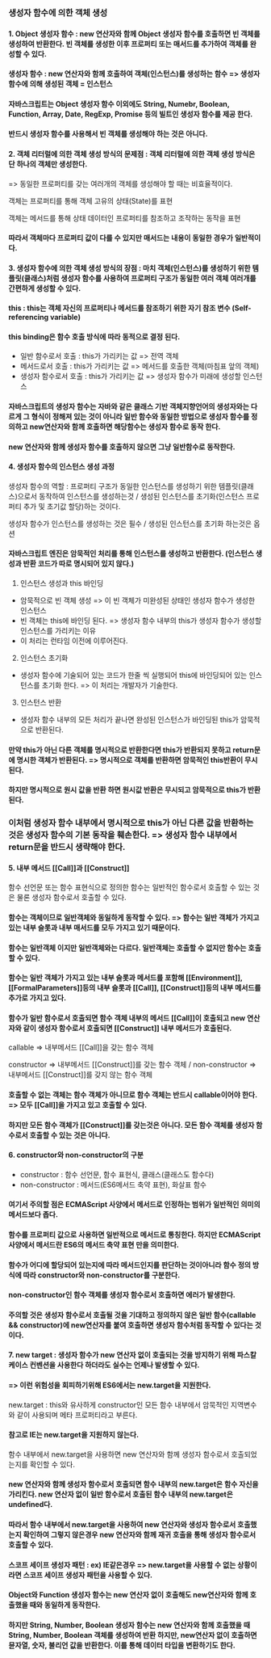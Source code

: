 ### 생성자 함수에 의한 객체 생성

#### 1. Object 생성자 함수 : new 연산자와 함께 Object 생성자 함수를 호출하면 빈 객체를 생성하여 반환한다. 빈 객체를 생성한 이후 프로퍼티 또는 매서드를 추가하여 객체를 완성할 수 있다.

#### 생성자 함수 : new 연산자와 함께 호출하여 객체(인스턴스)를 생성하는 함수 => 생성자 함수에 의해 생성된 객체 = 인스턴스

#### 자바스크립트는 Object 생성자 함수 이외에도 String, Numebr, Boolean, Function, Array, Date, RegExp, Promise 등의 빌트인 생성자 함수를 제공 한다.

#### 반드시 생성자 함수를 사용해서 빈 객체를 생성해야 하는 것은 아니다.

#### 2. 객체 리터럴에 의한 객체 생성 방식의 문제점 : 객체 리터럴에 의한 객체 생성 방식은 단 하나의 객체만 생성한다.

=> 동일한 프로퍼티를 갖는 여러개의 객체를 생성해야 할 때는 비효율적이다.

객체는 프로퍼티를 통해 객체 고유의 상태(State)를 표현

객체는 메서드를 통해 상태 데이터인 프로퍼티를 참조하고 조작하는 동작을 표현

#### 따라서 객체마다 프로퍼티 값이 다를 수 있지만 매서드는 내용이 동일한 경우가 일반적이다.

#### 3. 생성자 함수에 의한 객체 생성 방식의 장점 : 마치 객체(인스턴스)를 생성하기 위한 템플릿(클래스)처럼 생성자 함수를 사용하여 프로퍼티 구조가 동일한 여러 객체 여러개를 간편하게 생성할 수 있다.

#### this : this는 객체 자신의 프로퍼티나 메서드를 참조하기 위한 자기 참조 변수 (Self-referencing variable)

#### this binding은 함수 호출 방식에 따라 동적으로 결정 된다.

- 일반 함수로서 호출 : this가 가리키는 값 => 전역 객체
- 메서드로서 호출 : this가 가리키는 값 => 메서드를 호출한 객체(마침표 앞의 객체)
- 생성자 함수로서 호출 : this가 가리키는 값 => 생성자 함수가 미래에 생성할 인스턴스

#### 자바스크립트의 생성자 함수는 자바와 같은 클래스 기반 객체지향언어의 생성자와는 다르게 그 형식이 정해져 있는 것이 아니라 일반 함수와 동일한 방법으로 생성자 함수를 정의하고 new연산자와 함께 호출하면 해당함수는 생성자 함수로 동작 한다.

#### new 연산자와 함께 생성자 함수를 호출하지 않으면 그냥 일반함수로 동작한다.

#### 4. 생성자 함수의 인스턴스 생성 과정

생성자 함수의 역할 : 프로퍼티 구조가 동일한 인스턴스를 생성하기 위한 템플릿(클래스)으로서 동작하여 인스턴스를 생성하는것 / 생성된 인스턴스를 초기화(인스턴스 프로퍼티 추가 및 초기값 할당)하는 것이다.

생성자 함수가 인스턴스를 생성하는 것은 필수 / 생성된 인스턴스를 초기화 하는것은 옵션

#### 자바스크립트 엔진은 암묵적인 처리를 통해 인스턴스를 생성하고 반환한다. (인스턴스 생성과 반환 코드가 따로 명시되어 있지 않다.)

1. 인스턴스 생성과 this 바인딩

- 암묵적으로 빈 객체 생성 => 이 빈 객체가 미완성된 상태인 생성자 함수가 생성한 인스턴스
- 빈 객체는 this에 바인딩 된다. => 생성자 함수 내부의 this가 생성자 함수가 생성할 인스턴스를 가리키는 이유
- 이 처리는 런타임 이전에 이루어진다.

2. 인스턴스 초기화

- 생성자 함수에 기술되어 있는 코드가 한줄 씩 실행되어 this에 바인딩되어 있는 인스턴스를 초기화 한다. => 이 처리는 개발자가 기술한다.

3. 인스턴스 반환

- 생성자 함수 내부의 모든 처리가 끝나면 완성된 인스턴스가 바인딩된 this가 암묵적으로 반환된다.

#### 만약 this가 아닌 다른 객체를 명시적으로 반환한다면 this가 반환되지 못하고 return문에 명시한 객체가 반환된다. => 명시적으로 객체를 반환하면 암묵적인 this반환이 무시된다.

#### 하지만 명시적으로 원시 값을 반환 하면 원시값 반환은 무시되고 암묵적으로 this가 반환된다.

### 이처럼 생성자 함수 내부에서 명시적으로 this가 아닌 다른 값을 반환하는 것은 생성자 함수의 기본 동작을 훼손한다. => 생성자 함수 내부에서 return문을 반드시 생략해야 한다.

#### 5. 내부 메서드 [[Call]]과 [[Construct]]

함수 선언문 또는 함수 표현식으로 정의한 함수는 일반적인 함수로서 호출할 수 있는 것은 물론 생성자 함수로서 호출할 수 있다.

#### 함수는 객체이므로 일반객체와 동일하게 동작할 수 있다. => 함수는 일반 객체가 가지고 있는 내부 슬롯과 내부 매서드를 모두 가지고 있기 때문이다.

#### 함수는 일반객체 이지만 일반객체와는 다르다. 일반객체는 호출할 수 없지만 함수는 호출할 수 있다.

#### 함수는 일반 객체가 가지고 있는 내부 슬롯과 메서드를 포함해 [[Environment]], [[FormalParameters]]등의 내부 슬롯과 [[Call]], [[Construct]]등의 내부 메서드를 추가로 가지고 있다.

#### 함수가 일반 함수로서 호출되면 함수 객체 내부의 메서드 [[Call]]이 호출되고 new 연산자와 같이 생성자 함수로서 호출되면 [[Construct]] 내부 메서드가 호출된다.

callable => 내부메서드 [[Call]]을 갖는 함수 객체

constructor => 내부메서드 [[Construct]]를 갖는 함수 객체 / non-constructor => 내부메서드 [[Construct]]를 갖지 않는 함수 객체

#### 호출할 수 없는 객체는 함수 객체가 아니므로 함수 객체는 반드시 callable이어야 한다. => 모두 [[Call]]을 가지고 있고 호출할 수 있다.
#### 하지만 모든 함수 객체가 [[Construct]]를 갖는것은 아니다. 모든 함수 객체를 생성자 함수로서 호출할 수 있는 것은 아니다.

#### 6. constructor와 non-constructor의 구분

- constructor : 함수 선언문, 함수 표현식, 클래스(클래스도 함수다)
- non-constructor : 메서드(ES6메서드 축약 표현), 화살표 함수

#### 여기서 주의할 점은 ECMAScript 사양에서 메서드로 인정하는 범위가 일반적인 의미의 메서드보다 좁다.

#### 함수를 프로퍼티 값으로 사용하면 일반적으로 메서드로 통칭한다. 하지만 ECMAScript 사양에서 메서드란 ES6의 메서드 축약 표현 만을 의미한다.

#### 함수가 어디에 할당되어 있는지에 따라 메서드인지를 판단하는 것이아니라 함수 정의 방식에 따라 constructor와 non-constructor를 구분한다.

#### non-constructor인 함수 객체를 생성자 함수로서 호출하면 에러가 발생한다.

#### 주의할 것은 생성자 함수로서 호출될 것을 기대하고 정의하지 않은 일반 함수(callable && constructor)에 new연산자를 붙여 호출하면 생성자 함수처럼 동작할 수 있다는 것이다.

#### 7. new target : 생성자 함수가 new 연산자 없이 호출되는 것을 방지하기 위해 파스칼 케이스 컨벤션을 사용한다 하더라도 실수는 언제나 발생할 수 있다.
#### => 이런 위험성을 회피하기위해 ES6에서는 new.target을 지원한다.

new.target : this와 유사하게 constructor인 모든 함수 내부에서 암묵적인 지역변수와 같이 사용되며 메타 프로퍼티라고 부른다. 

#### 참고로 IE는 new.target을 지원하지 않는다.

함수 내부에서 new.target을 사용하면 new 연산자와 함께 생성자 함수로서 호출되었는지를 확인할 수 있다.

#### new 연산자와 함께 생성자 함수로서 호출되면 함수 내부의 new.target은 함수 자신을 가리킨다. new 연산자 없이 일반 함수로서 호출된 함수 내부의 new.target은 undefined다.

#### 따라서 함수 내부에서 new.target을 사용하여 new 연산자와 생성자 함수로서 호출했는지 확인하여 그렇지 않은경우 new 연산자와 함께 재귀 호출을 통해 생성자 함수로서 호출할 수 있다.

#### 스코프 세이프 생성자 패턴 : ex) IE같은경우 => new.target을 사용할 수 없는 상황이라면 스코프 세이프 생성자 패턴을 사용할 수 있다.

#### Object와 Function 생성자 함수는 new 연산자 없이 호출해도 new연산자와 함께 호출했을 때와 동일하게 동작한다.
#### 하지만 String, Number, Boolean 생성자 함수는 new 연산자와 함께 호출했을 때 String, Number, Boolean 객체를 생성하여 반환 하지만, new연산자 없이 호출하면 뮨자열, 숫자, 불리언 값을 반환한다. 이를 통해 데이터 타입을 변환하기도 한다.











